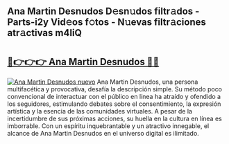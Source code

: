 ## Ana Martin Desnudos D𝚎sn𝚞dos filtr𝚊dos - Parts-i2y Vid𝚎os f𝚘tos - N𝚞evas filtr𝚊ciones atr𝚊ctivas m4IiQ

# <h2><a href="http://mb7ztqt.tromn.icu/?c=Ana+Martin+Desnudos">🔗👉👉👉 Ana Martin Desnudos 🔗🔗</a></h2>

[![Ana Martin Desnudos nuevo](https://i.imgur.com/pEAQMta.gif)](http://mb7ztqt.tromn.icu/?c=Ana+Martin+Desnudos)
Ana Martin Desnudos, una persona multifacética y provocativa, desafía la descripción simple. Su método poco convencional de interactuar con el público en línea ha atraído y ofendido a los seguidores, estimulando debates sobre el consentimiento, la expresión artística y la esencia de las comunidades virtuales. A pesar de la incertidumbre de sus próximas acciones, su huella en la cultura en línea es imborrable. Con un espíritu inquebrantable y un atractivo innegable, el alcance de Ana Martin Desnudos en el universo digital es ilimitado.

